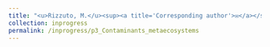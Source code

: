 ```yaml
---
title: "<u>Rizzuto, M.</u><sup><a title='Corresponding author'>✉</a></sup>, Leroux, S.J., Schmitz, O.J., Vander Wal, E., Wiersma, Y.F., Heckford, T.R. [*in revision*] **Animal-vectored nutrient flow along different resource gradients influences the nature of local and meta-ecosystem functioning.**"
collection: inprogress
permalink: /inprogress/p3_Contaminants_metaecosystems
---
```


